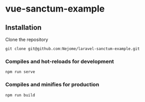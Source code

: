# vue-sanctum-example

## Installation
Clone the repository
```
git clone git@github.com:Nejome/laravel-sanctum-example.git
```

### Compiles and hot-reloads for development
```
npm run serve
```

### Compiles and minifies for production
```
npm run build
```